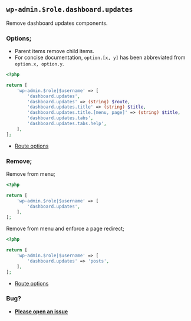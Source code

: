 ## `wp-admin.$role.dashboard.updates`

Remove dashboard updates components.

### Options;

* Parent items remove child items. 
* For concise documentation, `option.[x, y]` has been abbreviated from `option.x, option.y`.

```php
<?php

return [
    'wp-admin.$role|$username' => [
        'dashboard.updates',
        'dashboard.updates' => (string) $route,
        'dashboard.updates.title' => (string) $title,
        'dashboard.updates.title.[menu, page]' => (string) $title,
        'dashboard.updates.tabs',
        'dashboard.updates.tabs.help',
    ],
];
```

* [Route options](../route-options.md)

### Remove;

Remove from menu;

```php
<?php

return [
    'wp-admin.$role|$username' => [
        'dashboard.updates',
    ],
];
```

Remove from menu and enforce a page redirect;

```php
<?php

return [
    'wp-admin.$role|$username' => [
        'dashboard.updates' => 'posts',
    ],
];
```

* [Route options](../route-options.md)

### Bug?

* **[Please open an issue](https://github.com/soberwp/intervention/issues/new?title=[wp-admin.dashboard.updates]&labels=bug&assignees=darrenjacoby)**
